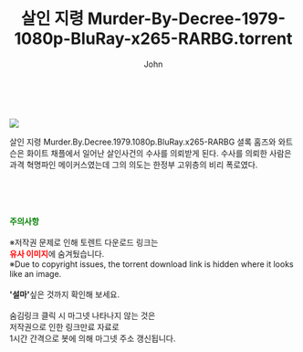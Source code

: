 ﻿---
layout: post
title:  "    살인 지령 Murder-By-Decree-1979-1080p-BluRay-x265-RARBG.torrent"
author: John
categories: [ 영화 ]
tags: [  ]
image: https://torrentrj55.com/uploadfile/full/bfb400cf37498cc2c891c98ead0086613fb50363.jpg 
description: "    살인 지령 Murder-By-Decree-1979-1080p-BluRay-x265-RARBG torrent 정보 공유"
toc: true
toc_sticky: true
---

<br>
<p><img src="https://torrentrj55.com/uploadfile/full/bfb400cf37498cc2c891c98ead0086613fb50363.jpg"/></p>
 살인 지령 Murder.By.Decree.1979.1080p.BluRay.x265-RARBG 셜록 홈즈와 와트슨은 화이트 채플에서 일어난 살인사건의 수사를 의뢰받게 된다. 수사를 의뢰한 사람은 과격 혁명파인 메이커스였는데 그의 의도는 한정부 고위층의 비리 폭로였다. 
    
<br><br><br>
<p data-ke-size="size16"><b><span style="color: green;">주의사항</span></b><br /><br />※저작권 문제로 인해 토렌트 다운로드 링크는<br /><b><span style="color: red;">유사 이미지</span></b>에 숨겨뒀습니다.<br />※Due to copyright issues, the torrent download link is hidden where it looks like an image.<br /><br /><b>'설마'</b>싶은 것까지 확인해 보세요.<br /><br />숨김링크 클릭 시 마그넷 나타나지 않는 것은<br />저작권으로 인한 링크만료 자료로<br />1시간 간격으로 봇에 의해 마그넷 주소 갱신됩니다.</p>
